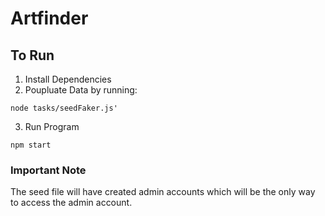 # Artfinder
## To Run
1. Install Dependencies
2. Poupluate Data by running: 
```
node tasks/seedFaker.js'
```
3. Run Program
```
npm start
```
### Important Note
The seed file will have created admin accounts which will be the only way to access the admin account.
